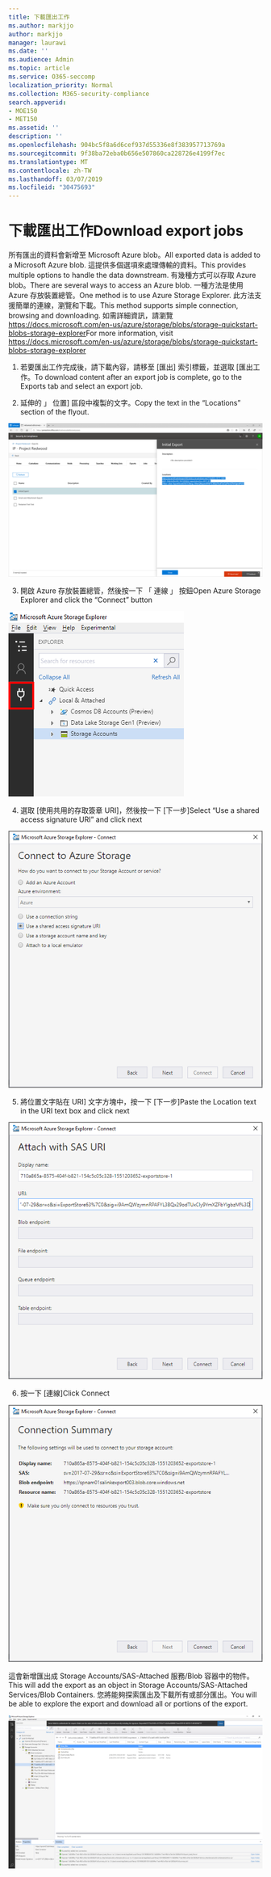 ```yaml
---
title: 下載匯出工作
ms.author: markjjo
author: markjjo
manager: laurawi
ms.date: ''
ms.audience: Admin
ms.topic: article
ms.service: O365-seccomp
localization_priority: Normal
ms.collection: M365-security-compliance
search.appverid:
- MOE150
- MET150
ms.assetid: ''
description: ''
ms.openlocfilehash: 904bc5f8a6d6cef937d55336e8f383957713769a
ms.sourcegitcommit: 9f38ba72eba0b656e507860ca228726e4199f7ec
ms.translationtype: MT
ms.contentlocale: zh-TW
ms.lasthandoff: 03/07/2019
ms.locfileid: "30475693"
---
```

# <a name="download-export-jobs"></a><span data-ttu-id="f8fc2-102">下載匯出工作</span><span class="sxs-lookup"><span data-stu-id="f8fc2-102">Download export jobs</span></span>

<span data-ttu-id="f8fc2-103">所有匯出的資料會新增至 Microsoft Azure blob。</span><span class="sxs-lookup"><span data-stu-id="f8fc2-103">All exported data is added to a Microsoft Azure blob.</span></span> <span data-ttu-id="f8fc2-104">這提供多個選項來處理傳輸的資料。</span><span class="sxs-lookup"><span data-stu-id="f8fc2-104">This provides multiple options to handle the data downstream.</span></span> <span data-ttu-id="f8fc2-105">有幾種方式可以存取 Azure blob。</span><span class="sxs-lookup"><span data-stu-id="f8fc2-105">There are several ways to access an Azure blob.</span></span> <span data-ttu-id="f8fc2-106">一種方法是使用 Azure 存放裝置總管。</span><span class="sxs-lookup"><span data-stu-id="f8fc2-106">One method is to use Azure Storage Explorer.</span></span> <span data-ttu-id="f8fc2-107">此方法支援簡單的連線，瀏覽和下載。</span><span class="sxs-lookup"><span data-stu-id="f8fc2-107">This method supports simple connection, browsing and downloading.</span></span> <span data-ttu-id="f8fc2-108">如需詳細資訊，請瀏覽<https://docs.microsoft.com/en-us/azure/storage/blobs/storage-quickstart-blobs-storage-explorer></span><span class="sxs-lookup"><span data-stu-id="f8fc2-108">For more information, visit <https://docs.microsoft.com/en-us/azure/storage/blobs/storage-quickstart-blobs-storage-explorer></span></span>

1.  <span data-ttu-id="f8fc2-109">若要匯出工作完成後，請下載內容，請移至 [匯出] 索引標籤，並選取 [匯出工作。</span><span class="sxs-lookup"><span data-stu-id="f8fc2-109">To download content after an export job is complete, go to the Exports tab and select an export job.</span></span>

2.  <span data-ttu-id="f8fc2-110">延伸的 」 位置] 區段中複製的文字。</span><span class="sxs-lookup"><span data-stu-id="f8fc2-110">Copy the text in the “Locations” section of the flyout.</span></span>

![](../media/eDiscoExportJob.png)

3.  <span data-ttu-id="f8fc2-111">開啟 Azure 存放裝置總管，然後按一下 「 連線 」 按鈕</span><span class="sxs-lookup"><span data-stu-id="f8fc2-111">Open Azure Storage Explorer and click the “Connect” button</span></span>

![](../media/AzureStorageConnect.png)

4.  <span data-ttu-id="f8fc2-112">選取 [使用共用的存取簽章 URI]，然後按一下 [下一步]</span><span class="sxs-lookup"><span data-stu-id="f8fc2-112">Select “Use a shared access signature URI” and click next</span></span>

![](../media/AzureStorageConnect2.png)

5.  <span data-ttu-id="f8fc2-113">將位置文字貼在 URI] 文字方塊中，按一下 [下一步]</span><span class="sxs-lookup"><span data-stu-id="f8fc2-113">Paste the Location text in the URI text box and click next</span></span>

![](../media/AzureStorageConnect3.png)

6.  <span data-ttu-id="f8fc2-114">按一下 [連線]</span><span class="sxs-lookup"><span data-stu-id="f8fc2-114">Click Connect</span></span>

![](../media/AzureStorageConnect4.png)

<span data-ttu-id="f8fc2-115">這會新增匯出成 Storage Accounts/SAS-Attached 服務/Blob 容器中的物件。</span><span class="sxs-lookup"><span data-stu-id="f8fc2-115">This will add the export as an object in Storage Accounts/SAS-Attached Services/Blob Containers.</span></span> <span data-ttu-id="f8fc2-116">您將能夠探索匯出及下載所有或部分匯出。</span><span class="sxs-lookup"><span data-stu-id="f8fc2-116">You will be able to explore the export and download all or portions of the export.</span></span>

![](../media/AzureStorageConnect5.png)